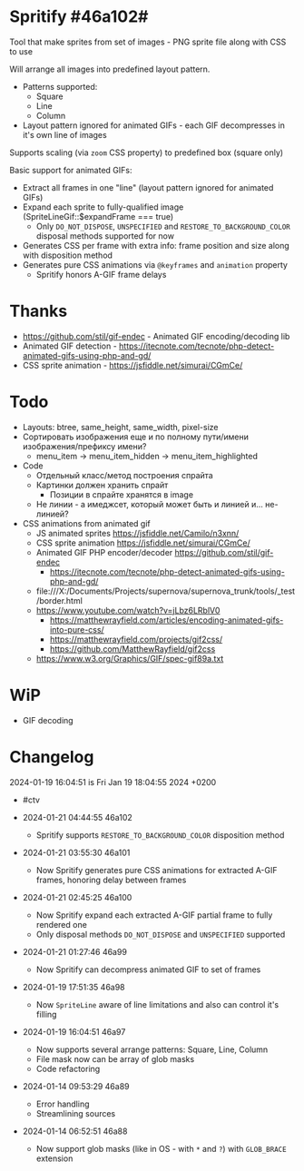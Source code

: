 # Spritify #46a102#

Tool that make sprites from set of images - PNG sprite file along with CSS to use

Will arrange all images into predefined layout pattern.

* Patterns supported:
    * Square
    * Line
    * Column
* Layout pattern ignored for animated GIFs - each GIF decompresses in it's own line of images

Supports scaling (via `zoom` CSS property) to predefined box (square only)

Basic support for animated GIFs:

* Extract all frames in one "line" (layout pattern ignored for animated GIFs)
* Expand each sprite to fully-qualified image (SpriteLineGif::$expandFrame === true)
    * Only `DO_NOT_DISPOSE`, `UNSPECIFIED` and `RESTORE_TO_BACKGROUND_COLOR` disposal methods supported for now
* Generates CSS per frame with extra info: frame position and size along with disposition method
* Generates pure CSS animations via `@keyframes` and `animation` property
    * Spritify honors A-GIF frame delays

# Thanks

* https://github.com/stil/gif-endec - Animated GIF encoding/decoding lib
* Animated GIF detection - https://itecnote.com/tecnote/php-detect-animated-gifs-using-php-and-gd/ 
* CSS sprite animation - https://jsfiddle.net/simurai/CGmCe/

# Todo

* Layouts: btree, same_height, same_width, pixel-size
* Сортировать изображения еще и по полному пути/имени изображения/префиксу имени?
    * menu_item -> menu_item_hidden -> menu_item_highlighted
* Code
    * Отдельный класс/метод построения спрайта
    * Картинки должен хранить спрайт
        * Позиции в спрайте хранятся в image
    * Не линии - а имеджсет, который может быть и линией и... не-линией?
* CSS animations from animated gif
    * JS animated sprites https://jsfiddle.net/Camilo/n3xnn/
    * CSS sprite animation https://jsfiddle.net/simurai/CGmCe/
    * Animated GIF PHP encoder/decoder https://github.com/stil/gif-endec
        * https://itecnote.com/tecnote/php-detect-animated-gifs-using-php-and-gd/
    * file:///X:/Documents/Projects/supernova/supernova_trunk/tools/_test/border.html
    * https://www.youtube.com/watch?v=jLbz6LRblV0
        * https://matthewrayfield.com/articles/encoding-animated-gifs-into-pure-css/
        * https://matthewrayfield.com/projects/gif2css/
        * https://github.com/MatthewRayfield/gif2css
    * https://www.w3.org/Graphics/GIF/spec-gif89a.txt

# WiP

* GIF decoding

# Changelog

2024-01-19 16:04:51 is Fri Jan 19 18:04:55 2024 +0200

* #ctv


* 2024-01-21 04:44:55 46a102
    * Spritify supports `RESTORE_TO_BACKGROUND_COLOR` disposition method 


* 2024-01-21 03:55:30 46a101
    * Now Spritify generates pure CSS animations for extracted A-GIF frames, honoring delay between frames


* 2024-01-21 02:45:25 46a100
    * Now Spritify expand each extracted A-GIF partial frame to fully rendered one
    * Only disposal methods `DO_NOT_DISPOSE` and `UNSPECIFIED` supported


* 2024-01-21 01:27:46 46a99
    * Now Spritify can decompress animated GIF to set of frames


* 2024-01-19 17:51:35 46a98
    * Now `SpriteLine` aware of line limitations and also can control it's filling


* 2024-01-19 16:04:51 46a97
    * Now supports several arrange patterns: Square, Line, Column
    * File mask now can be array of glob masks
    * Code refactoring


* 2024-01-14 09:53:29 46a89
    * Error handling
    * Streamlining sources


* 2024-01-14 06:52:51 46a88
    * Now support glob masks (like in OS - with `*` and `?`) with `GLOB_BRACE` extension
